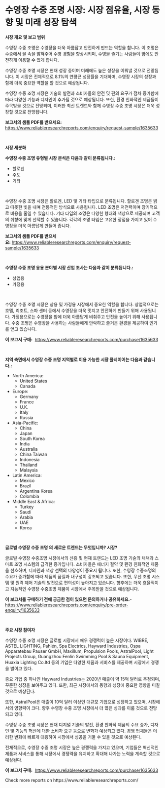 <p><h1>수영장 수중 조명 시장: 시장 점유율, 시장 동향 및 미래 성장 탐색</h1></p><p><strong>시장 개요 및 보고 범위</strong></p>
<p><p>수영장 수중 조명은 수영장을 더욱 아름답고 안전하게 만드는 역할을 합니다. 이 조명은 수중에서 물 속을 밝혀주어 수영 경험을 향상시키며, 수영을 즐기는 사람들이 밤에도 안전하게 이용할 수 있게 합니다. </p><p>수영장 수중 조명 시장은 현재 성장 중이며 미래에도 높은 성장을 이뤄낼 것으로 전망됩니다. 이 시장은 전체적으로 8.1%의 연평균 성장률을 기대하며, 수영장 시장의 성장과 함께 더욱 중요한 역할을 할 것으로 예상됩니다. </p><p>수영장 수중 조명 시장은 기술의 발전과 소비자들의 안전 및 편의 요구가 점차 증가함에 따라 다양한 기능과 디자인이 추가될 것으로 예상됩니다. 또한, 환경 친화적인 제품들이 주목받을 것으로 전망되며, 이러한 최신 트렌드와 함께 수영장 수중 조명 시장은 더욱 성장할 것으로 전망됩니다.</p></p>
<p><strong>보고서의 샘플 PDF를 받으세요:</strong> <a href="https://www.reliableresearchreports.com/enquiry/request-sample/1635633">https://www.reliableresearchreports.com/enquiry/request-sample/1635633</a></p>
<p>&nbsp;</p>
<p><strong>시장 세분화</strong></p>
<p><strong>수영장 수중 조명 유형별 시장 분석은 다음과 같이 분류됩니다.:</strong></p>
<p><ul><li>할로겐</li><li>주도</li><li>기타</li></ul></p>
<p>&nbsp;</p>
<p><p>수영장 수중 조명 시장은 할로겐, LED 및 기타 타입으로 분류됩니다. 할로겐 조명은 밝고 따뜻한 빛을 내며 전통적인 방식으로 사용됩니다. LED 조명은 저전력이며 장기적으로 비용을 줄일 수 있습니다. 기타 타입의 조명은 다양한 형태와 색상으로 제공되며 고객의 취향에 맞게 선택할 수 있습니다. 각각의 조명 타입은 고유한 장점을 가지고 있어 수영장을 더욱 아름답게 만들어 줍니다.</p></p>
<p><strong>보고서의 샘플 PDF를 받으세요:</strong>&nbsp;<a href="https://www.reliableresearchreports.com/enquiry/request-sample/1635633">https://www.reliableresearchreports.com/enquiry/request-sample/1635633</a></p>
<p>&nbsp;</p>
<p><strong> 수영장 수중 조명 응용 분야별 시장 산업 조사는 다음과 같이 분류됩니다.:</strong></p>
<p><ul><li>상업용</li><li>가정용</li></ul></p>
<p>&nbsp;</p>
<p><p>수영장 수중 조명 시장은 상용 및 가정용 시장에서 중요한 역할을 합니다. 상업적으로는 호텔, 리조트, 스파 센터 등에서 수영장을 더욱 멋지고 안전하게 만들기 위해 사용됩니다. 가정용으로는 수영장을 밤에 더욱 아름답게 비춰주고 안전을 높이기 위해 사용됩니다. 수중 조명은 수영장을 사용하는 사람들에게 안락하고 즐거운 환경을 제공하여 인기를 얻고 있습니다.</p></p>
<p><strong>이 보고서 구매:</strong>&nbsp; <a href="https://www.reliableresearchreports.com/purchase/1635633">https://www.reliableresearchreports.com/purchase/1635633</a></p>
<p>&nbsp;</p>
<p><strong>지역 측면에서 수영장 수중 조명 지역별로 이용 가능한 시장 플레이어는 다음과 같습니다.:</strong></p>
<p><ul>
    <li>
        North America:
        <ul>
            <li>United States</li>
            <li>Canada</li>
        </ul>
    </li>
    <li>
        Europe:
        <ul>
            <li>Germany</li>
            <li>France</li>
            <li>U.K.</li>
            <li>Italy</li>
            <li>Russia</li>
        </ul>
    </li>
    <li>
        Asia-Pacific:
        <ul>
            <li>China</li>
            <li>Japan</li>
            <li>South Korea</li>
            <li>India</li>
            <li>Australia</li>
            <li>China Taiwan</li>
            <li>Indonesia</li>
            <li>Thailand</li>
            <li>Malaysia</li>
        </ul>
    </li>
    <li>
        Latin America:
        <ul>
            <li>Mexico</li>
            <li>Brazil</li>
            <li>Argentina Korea</li>
            <li>Colombia</li>
        </ul>
    </li>
    <li>
        Middle East & Africa:
        <ul>
            <li>Turkey</li>
            <li>Saudi</li>
            <li>Arabia</li>
            <li>UAE</li>
            <li>Korea</li>
        </ul>
    </li>
    </ul></p>
<p>&nbsp;</p>
<p><strong>글로벌 수영장 수중 조명 의 새로운 트렌드는 무엇입니까? 시장?</strong></p>
<p><p>글로벌 수영장 수중조명 시장에서의 신흥 및 현재 트렌드는 LED 조명 기술의 채택과 스마트 조명 시스템의 급격한 증가입니다. 소비자들은 에너지 절약 및 환경 친화적인 제품을 선호하며, 디자인과 색상 선택의 다양성이 중요시 됩니다. 또한, 수영장 수중조명의 수요가 증가함에 따라 제품의 품질과 내구성이 강조되고 있습니다. 또한, 무선 조명 시스템 및 원격 제어 기술의 발전으로 편의성이 높아지고 있습니다. 향후에는 더욱 효율적이고 지능적인 수영장 수중조명 제품이 시장에서 주목받을 것으로 예상됩니다.</p></p>
<p><strong>이 보고서를 구매하기 전에 궁금한 점이 있으면 문의하거나 공유하세요.</strong>- <a href="https://www.reliableresearchreports.com/enquiry/pre-order-enquiry/1635633">https://www.reliableresearchreports.com/enquiry/pre-order-enquiry/1635633</a></p>
<p>&nbsp;</p>
<p><strong>주요 시장 참여자</strong></p>
<p><p>수영장 수중 조명 시장은 글로벌 시장에서 매우 경쟁력이 높은 시장이다. WIBRE, ASTEL LIGHTING, Pahlén, Spa Electrics, Hayward Industries, Ospa Apparatebau Pauser GmbH, Maxillum, Propulsion Pools, AstralPool, Light Projects Group, Guangzhou Fenlin Swimming Pool & Sauna Equipment, Huaxia Lighting Co.ltd 등의 기업은 다양한 제품과 서비스를 제공하며 시장에서 경쟁을 벌이고 있다.</p><p>중요 기업 중 하나인 Hayward Industries는 2020년 매출이 약 15억 달러로 추정되며, 꾸준한 성장을 보여주고 있다. 또한, 최근 시장에서의 동향과 성장에 중요한 영향을 미칠 것으로 예상된다.</p><p>또한, AstralPool은 매출이 10억 달러 이상인 대규모 기업으로 성장하고 있으며, 시장에서의 영향력이 크다. 향후 수영장 수중 조명 시장에서 더 많은 성과를 이룰 것으로 전망되고 있다.</p><p>수영장 수중 조명 시장은 현재 디지털 기술의 발전, 환경 친화적 제품의 수요 증가, 디자인 및 기능의 혁신에 대한 소비자 요구 등으로 변화가 예상되고 있다. 경쟁 업체들은 이러한 변화에 빠르게 대응하여 시장에서 성공을 거둘 수 있을 것으로 예상된다.</p><p>전체적으로, 수영장 수중 조명 시장은 높은 경쟁력을 가지고 있으며, 기업들은 혁신적인 제품과 서비스를 통해 시장에서 경쟁력을 유지하고 확대해 나가는 노력을 계속할 것으로 예상된다.</p></p>
<p><strong>이 보고서 구매:</strong>&nbsp;&nbsp;<a href="https://www.reliableresearchreports.com/purchase/1635633">https://www.reliableresearchreports.com/purchase/1635633</a></p>
<p>Check more reports on https://www.reliableresearchreports.com/</p>
